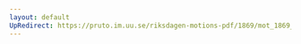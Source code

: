 ```yaml
---
layout: default
UpRedirect: https://pruto.im.uu.se/riksdagen-motions-pdf/1869/mot_1869__ak__186/mot_1869__ak__186-001.pdf
---
```

